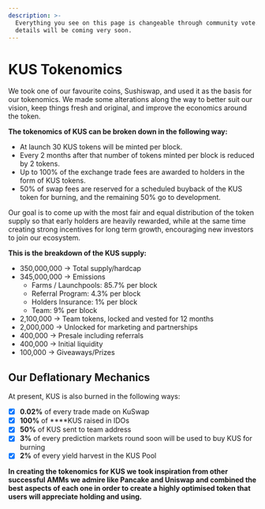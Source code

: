 ```yaml
---
description: >-
  Everything you see on this page is changeable through community vote. DAO
  details will be coming very soon.
---
```


# KUS Tokenomics

We took one of our favourite coins, Sushiswap, and used it as the basis for our tokenomics. We made some alterations along the way to better suit our vision, keep things fresh and original, and improve the economics around the token.

**The tokenomics of KUS can be broken down in the following way:**

* At launch 30 KUS tokens will be minted per block.
* Every 2 months after that number of tokens minted per block is reduced by 2 tokens.
* Up to 100% of the exchange trade fees are awarded to holders in the form of KUS tokens.
* 50% of swap fees are reserved for a scheduled buyback of the KUS token for burning, and the remaining 50% go to development.

Our goal is to come up with the most fair and equal distribution of the token supply so that early holders are heavily rewarded, while at the same time creating strong incentives for long term growth, encouraging new investors to join our ecosystem.

**This is the breakdown of the KUS supply:**

* 350,000,000 → Total supply/hardcap
* 345,000,000 → Emissions 
  * Farms / Launchpools: 85.7% per block 
  * Referral Program: 4.3% per block 
  * Holders Insurance: 1% per block 
  * Team: 9% per block 
* 2,100,000 → Team tokens, locked and vested for 12 months
* 2,000,000 → Unlocked for marketing and partnerships
* 400,000 → Presale including referrals
* 400,000 → Initial liquidity
* 100,000 → Giveaways/Prizes

## **Our Deflationary Mechanics**

At present, KUS is also burned in the following ways:

* [x] **0.02%** of every trade made on KuSwap
* [x] **100%** of ****KUS raised in IDOs 
* [x] **50%** of KUS sent to team address
* [x] **3%** of every prediction markets round soon will be used to buy KUS for burning
* [x] **2%** of every yield harvest in the KUS Pool

**In creating the tokenomics for KUS we took inspiration from other successful AMMs we admire like Pancake and Uniswap and combined the best aspects of each one in order to create a highly optimised token that users will appreciate holding and using.**  


